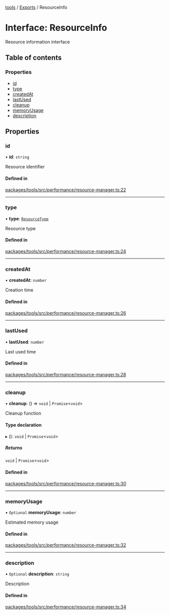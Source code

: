 <!-- 
 ⚠️  AUTO-GENERATED FILE - DO NOT EDIT MANUALLY
 This file is automatically generated by scripts/docs-generator.js
 To make changes, edit the source TypeScript files or update the generator script
-->

[tools](../../) / [Exports](../modules) / ResourceInfo

# Interface: ResourceInfo

Resource information interface

## Table of contents

### Properties

- [id](ResourceInfo#id)
- [type](ResourceInfo#type)
- [createdAt](ResourceInfo#createdat)
- [lastUsed](ResourceInfo#lastused)
- [cleanup](ResourceInfo#cleanup)
- [memoryUsage](ResourceInfo#memoryusage)
- [description](ResourceInfo#description)

## Properties

### id

• **id**: `string`

Resource identifier

#### Defined in

[packages/tools/src/performance/resource-manager.ts:22](https://github.com/woojubb/robota/blob/20907a104a80ba36ef4504cf3243ea2b32ee43cd/packages/tools/src/performance/resource-manager.ts#L22)

___

### type

• **type**: [`ResourceType`](../modules#resourcetype)

Resource type

#### Defined in

[packages/tools/src/performance/resource-manager.ts:24](https://github.com/woojubb/robota/blob/20907a104a80ba36ef4504cf3243ea2b32ee43cd/packages/tools/src/performance/resource-manager.ts#L24)

___

### createdAt

• **createdAt**: `number`

Creation time

#### Defined in

[packages/tools/src/performance/resource-manager.ts:26](https://github.com/woojubb/robota/blob/20907a104a80ba36ef4504cf3243ea2b32ee43cd/packages/tools/src/performance/resource-manager.ts#L26)

___

### lastUsed

• **lastUsed**: `number`

Last used time

#### Defined in

[packages/tools/src/performance/resource-manager.ts:28](https://github.com/woojubb/robota/blob/20907a104a80ba36ef4504cf3243ea2b32ee43cd/packages/tools/src/performance/resource-manager.ts#L28)

___

### cleanup

• **cleanup**: () => `void` \| `Promise`\<`void`\>

Cleanup function

#### Type declaration

▸ (): `void` \| `Promise`\<`void`\>

##### Returns

`void` \| `Promise`\<`void`\>

#### Defined in

[packages/tools/src/performance/resource-manager.ts:30](https://github.com/woojubb/robota/blob/20907a104a80ba36ef4504cf3243ea2b32ee43cd/packages/tools/src/performance/resource-manager.ts#L30)

___

### memoryUsage

• `Optional` **memoryUsage**: `number`

Estimated memory usage

#### Defined in

[packages/tools/src/performance/resource-manager.ts:32](https://github.com/woojubb/robota/blob/20907a104a80ba36ef4504cf3243ea2b32ee43cd/packages/tools/src/performance/resource-manager.ts#L32)

___

### description

• `Optional` **description**: `string`

Description

#### Defined in

[packages/tools/src/performance/resource-manager.ts:34](https://github.com/woojubb/robota/blob/20907a104a80ba36ef4504cf3243ea2b32ee43cd/packages/tools/src/performance/resource-manager.ts#L34)
